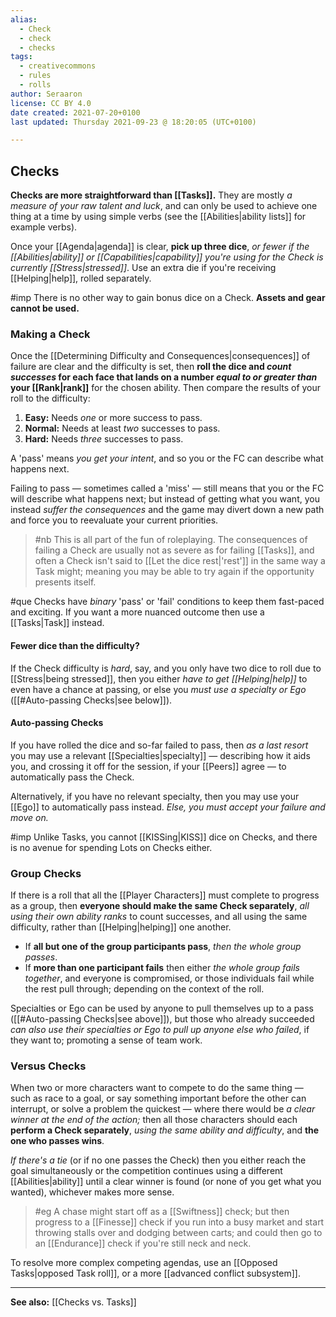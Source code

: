 ```yaml
---
alias:
  - Check
  - check
  - checks
tags:
  - creativecommons
  - rules
  - rolls
author: Seraaron
license: CC BY 4.0
date created: 2021-07-20+0100
last updated: Thursday 2021-09-23 @ 18:20:05 (UTC+0100)

---
```


## Checks

**Checks are more straightforward than [[Tasks]].** They are mostly _a measure of your raw talent and luck_, and can only be used to achieve one thing at a time by using simple verbs (see the [[Abilities|ability lists]] for example verbs).

Once your [[Agenda|agenda]] is clear, **pick up three dice**, _or fewer if the [[Abilities|ability]] or [[Capabilities|capability]] you're using for the Check is currently [[Stress|stressed]]_. Use an extra die if you're receiving [[Helping|help]], rolled separately.

#imp There is no other way to gain bonus dice on a Check. **Assets and gear cannot be used.**

### Making a Check

Once the [[Determining Difficulty and Consequences|consequences]] of failure are clear and the difficulty is set, then **roll the dice and _count successes_ for each face that lands on a number _equal to or greater than_ your [[Rank|rank]]** for the chosen ability. Then compare the results of your roll to the difficulty:

1.  **Easy:** Needs _one_ or more success to pass.
2.  **Normal:** Needs at least _two_ successes to pass.
3.  **Hard:** Needs _three_ successes to pass.

A 'pass' means _you get your intent_, and so you or the FC can describe what happens next.

Failing to pass — sometimes called a 'miss' — still means that you or the FC will describe what happens next; but instead of getting what you want, you instead _suffer the consequences_ and the game may divert down a new path and force you to reevaluate your current priorities.

> #nb
> This is all part of the fun of roleplaying. The consequences of failing a Check are usually not as severe as for failing [[Tasks]], and often a Check isn't said to [[Let the dice rest|'rest']] in the same way a Task might; meaning you may be able to try again if the opportunity presents itself.

#que Checks have _binary_ 'pass' or 'fail' conditions to keep them fast-paced and exciting. If you want a more nuanced outcome then use a [[Tasks|Task]] instead.

#### Fewer dice than the difficulty?

If the Check difficulty is _hard_, say, and you only have two dice to roll due to [[Stress|being stressed]], then you either _have to get [[Helping|help]]_ to even have a chance at passing, or else you _must use a specialty or Ego_ ([[#Auto-passing Checks|see below]]).

#### Auto-passing Checks

If you have rolled the dice and so-far failed to pass, then _as a last resort_ you may use a relevant [[Specialties|specialty]] — describing how it aids you, and crossing it off for the session, if your [[Peers]] agree — to automatically pass the Check.

Alternatively, if you have no relevant specialty, then you may use your [[Ego]] to automatically pass instead. _Else, you must accept your failure and move on._

#imp Unlike Tasks, you cannot [[KISSing|KISS]] dice on Checks, and there is no avenue for spending Lots on Checks either.

### Group Checks

If there is a roll that all the [[Player Characters]] must complete to progress as a group, then **everyone should make the same Check separately**, _all using their own ability ranks_ to count successes, and all using the same difficulty, rather than [[Helping|helping]] one another.

-   If **all but one of the group participants pass**, _then the whole group passes_.
-   If **more than one participant fails** then either _the whole group fails together_, and everyone is compromised, or those individuals fail while the rest pull through; depending on the context of the roll.

Specialties or Ego can be used by anyone to pull themselves up to a pass ([[#Auto-passing Checks|see above]]), but those who already succeeded _can also use their specialties or Ego to pull up anyone else who failed_, if they want to; promoting a sense of team work.

### Versus Checks

When two or more characters want to compete to do the same thing — such as race to a goal, or say something important before the other can interrupt, or solve a problem the quickest — where there would be _a clear winner at the end of the action;_ then all those characters should each **perform a Check separately**, _using the same ability and difficulty_, and **the one who passes wins**.

_If there's a tie_ (or if no one passes the Check) then you either reach the goal simultaneously or the competition continues using a different [[Abilities|ability]] until a clear winner is found (or none of you get what you wanted), whichever makes more sense.

> #eg
> A chase might start off as a [[Swiftness]] check; but then progress to a [[Finesse]] check if you run into a busy market and start throwing stalls over and dodging between carts; and could then go to an [[Endurance]] check if you're still neck and neck.

To resolve more complex competing agendas, use an [[Opposed Tasks|opposed Task roll]], or a more [[advanced conflict subsystem]].

---

**See also:** [[Checks vs. Tasks]]
